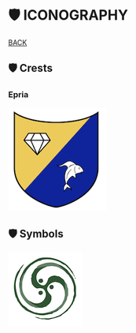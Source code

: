 # 🛡 ICONOGRAPHY

[BACK](../README.md)



## 🛡 Crests



<!---

### Ardad

-->
<!---

![Ardad](./ARDAD-SIGIL.png)

-->
<!---

### Artrouvia

-->
<!---

![Artrouvia](./ARTROUVIAN-COAT-OF-ARMS-ICON.png)

-->

### Epria
![Eprian](./EPRIAN-COAT-OF-ARMS-ICON.png)



## 🛡 Symbols

<!---
### Burrowforge

-->
<!---

![Burrowforge](./BURROWFORGE-LOGO-ICON.png)

-->
<!---

### Eraroth

-->
<!---

![Eraroth](./ERAROTH-LOGO-ICON.png)

-->
<!---

### Firmoon

-->
<!---

![Firmoon](./FIRMOON-LOGO-ICON.png)

-->
<!---

### Hardpride

-->
<!---

![Hardpride](./HARDPRIDE-LOGO-ICON.png)

-->
<!---

### Hogbottle

-->
<!---

![Hogbottle](./HOGBOTTLE-LOGO-ICON.png)

-->
<!---

### Nickles

-->
<!---

![Nickles](./NICKLES-LOGO-ICON.png)

-->
<!---

### Rindure

-->
<!---

![Rindure](./RINDURE-LOGO-ICON.png)

-->
<!---

### Rosedew

-->
<!---

![Rosedew](./ROSEDEW-LOGO-ICON.png)

-->
<!---

### Thistlegrace

-->


![Thistlegrace](./THISTLEGRACE-LOGO-ICON.png)
